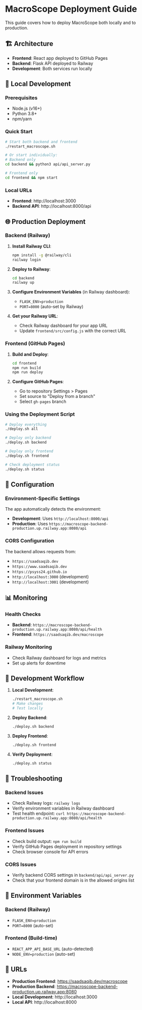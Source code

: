 # MacroScope Deployment Guide

This guide covers how to deploy MacroScope both locally and to production.

## 🏗️ Architecture

- **Frontend**: React app deployed to GitHub Pages
- **Backend**: Flask API deployed to Railway
- **Development**: Both services run locally

## 🚀 Local Development

### Prerequisites
- Node.js (v16+)
- Python 3.8+
- npm/yarn

### Quick Start
```bash
# Start both backend and frontend
./restart_macroscope.sh

# Or start individually:
# Backend only
cd backend && python3 api/api_server.py

# Frontend only  
cd frontend && npm start
```

### Local URLs
- **Frontend**: http://localhost:3000
- **Backend API**: http://localhost:8000/api

## 🌐 Production Deployment

### Backend (Railway)

1. **Install Railway CLI**:
   ```bash
   npm install -g @railway/cli
   railway login
   ```

2. **Deploy to Railway**:
   ```bash
   cd backend
   railway up
   ```

3. **Configure Environment Variables** (in Railway dashboard):
   - `FLASK_ENV=production`
   - `PORT=8000` (auto-set by Railway)

4. **Get your Railway URL**:
   - Check Railway dashboard for your app URL
   - Update `frontend/src/config.js` with the correct URL

### Frontend (GitHub Pages)

1. **Build and Deploy**:
   ```bash
   cd frontend
   npm run build
   npm run deploy
   ```

2. **Configure GitHub Pages**:
   - Go to repository Settings > Pages
   - Set source to "Deploy from a branch"
   - Select `gh-pages` branch

### Using the Deployment Script

```bash
# Deploy everything
./deploy.sh all

# Deploy only backend
./deploy.sh backend

# Deploy only frontend  
./deploy.sh frontend

# Check deployment status
./deploy.sh status
```

## 🔧 Configuration

### Environment-Specific Settings

The app automatically detects the environment:

- **Development**: Uses `http://localhost:8000/api`
- **Production**: Uses `https://macroscope-backend-production.up.railway.app:8080/api`

### CORS Configuration

The backend allows requests from:
- `https://saadsaqib.dev`
- `https://www.saadsaqib.dev` 
- `https://psyss24.github.io`
- `http://localhost:3000` (development)
- `http://localhost:3001` (development)

## 📊 Monitoring

### Health Checks
- **Backend**: `https://macroscope-backend-production.up.railway.app:8080/api/health`
- **Frontend**: `https://saadsaqib.dev/macroscope`

### Railway Monitoring
- Check Railway dashboard for logs and metrics
- Set up alerts for downtime

## 🔄 Development Workflow

1. **Local Development**:
   ```bash
   ./restart_macroscope.sh
   # Make changes
   # Test locally
   ```

2. **Deploy Backend**:
   ```bash
   ./deploy.sh backend
   ```

3. **Deploy Frontend**:
   ```bash
   ./deploy.sh frontend
   ```

4. **Verify Deployment**:
   ```bash
   ./deploy.sh status
   ```

## 🐛 Troubleshooting

### Backend Issues
- Check Railway logs: `railway logs`
- Verify environment variables in Railway dashboard
- Test health endpoint: `curl https://macroscope-backend-production.up.railway.app:8080/api/health`

### Frontend Issues
- Check build output: `npm run build`
- Verify GitHub Pages deployment in repository settings
- Check browser console for API errors

### CORS Issues
- Verify backend CORS settings in `backend/api/api_server.py`
- Check that your frontend domain is in the allowed origins list

## 📝 Environment Variables

### Backend (Railway)
- `FLASK_ENV=production`
- `PORT=8000` (auto-set)

### Frontend (Build-time)
- `REACT_APP_API_BASE_URL` (auto-detected)
- `NODE_ENV=production` (auto-set)

## 🔗 URLs

- **Production Frontend**: https://saadsaqib.dev/macroscope
- **Production Backend**: https://macroscope-backend-production.up.railway.app:8080
- **Local Development**: http://localhost:3000
- **Local API**: http://localhost:8000 